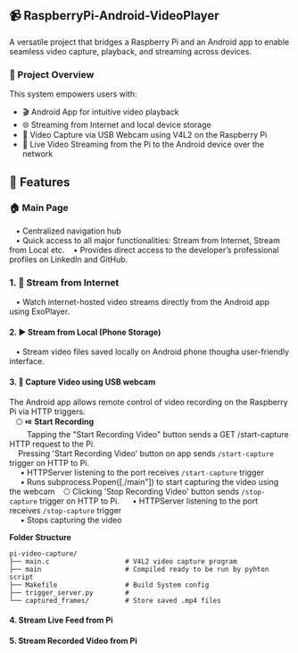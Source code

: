 ## 📹 RaspberryPi-Android-VideoPlayer
A versatile project that bridges a Raspberry Pi and an Android app to enable seamless video capture, playback, and streaming across devices.   

### 🚀 Project Overview
This system empowers users with:  
- 🎬 Android App for intuitive video playback  
- 🌐 Streaming from Internet and local device storage  
- 🎥 Video Capture via USB Webcam using V4L2 on the Raspberry Pi  
- 📡 Live Video Streaming from the Pi to the Android device over the network  

## 🔧 Features
### 🏠 Main Page
&nbsp;&nbsp;&nbsp;• Centralized navigation hub  
&nbsp;&nbsp;&nbsp;• Quick access to all major functionalities: Stream from Internet, Stream from Local etc. 
&nbsp;&nbsp;&nbsp;• Provides direct access to the developer’s professional profiles on LinkedIn and GitHub.

### 1. 📡 Stream from Internet
&nbsp;&nbsp;&nbsp;• Watch internet-hosted video streams directly from the Android app using ExoPlayer.   

#### 2. ▶️ Stream from Local (Phone Storage)
&nbsp;&nbsp;&nbsp;• Stream video files saved locally on Android phone thougha user-friendly interface.  

#### 3. 🎥 Capture Video using USB webcam
The Android app allows remote control of video recording on the Raspberry Pi via HTTP triggers.  
&nbsp;&nbsp;&nbsp;⎔ ⏯️ **Start Recording**  
&nbsp;&nbsp;&nbsp;&nbsp;&nbsp;&nbsp;&nbsp;&nbsp;Tapping the "Start Recording Video" button sends a GET /start-capture HTTP request to the Pi.  
&nbsp;&nbsp;&nbsp;&nbsp;Pressing 'Start Recording Video' button on app sends `/start-capture` trigger on HTTP to Pi.    
&nbsp;&nbsp;&nbsp;&nbsp;&nbsp;• HTTPServer listening to the port receives `/start-capture` trigger  
&nbsp;&nbsp;&nbsp;&nbsp;&nbsp;• Runs subprocess.Popen([./main"]) to start capturing the video using the webcam
&nbsp;&nbsp;&nbsp;⎔ Clicking 'Stop Recording Video' button sends `/stop-capture` trigger on HTTP to Pi.
&nbsp;&nbsp;&nbsp;&nbsp;&nbsp;• HTTPServer listening to the port receives `/stop-capture` trigger  
&nbsp;&nbsp;&nbsp;&nbsp;&nbsp;• Stops capturing the video

**Folder Structure**
```
pi-video-capture/
├── main.c                   # V4L2 video capture program
├── main                     # Compiled ready to be run by pyhton script
├── Makefile                 # Build System config
├── trigger_server.py        # 
└── captured_frames/         # Store saved .mp4 files
```

#### 4. Stream Live Feed from Pi



#### 5. Stream Recorded Video from Pi


